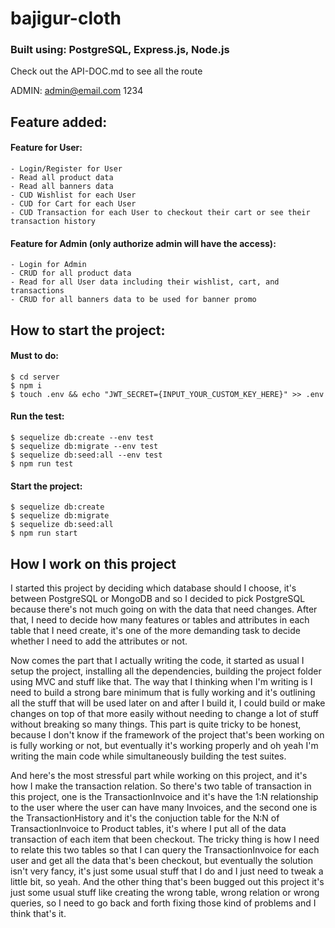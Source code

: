 # bajigur-cloth

### Built using: PostgreSQL, Express.js, Node.js
Check out the API-DOC.md to see all the route

ADMIN: admin@email.com 1234

  ## Feature added:
  #### Feature for User:
    - Login/Register for User
    - Read all product data
    - Read all banners data
    - CUD Wishlist for each User
    - CUD for Cart for each User
    - CUD Transaction for each User to checkout their cart or see their transaction history
 
 #### Feature for Admin (only authorize admin will have the access):
    - Login for Admin
    - CRUD for all product data
    - Read for all User data including their wishlist, cart, and transactions
    - CRUD for all banners data to be used for banner promo
    
    
## How to start the project:
#### Must to do:
```
$ cd server
$ npm i
$ touch .env && echo "JWT_SECRET={INPUT_YOUR_CUSTOM_KEY_HERE}" >> .env
```

#### Run the test:
```
$ sequelize db:create --env test
$ sequelize db:migrate --env test
$ sequelize db:seed:all --env test
$ npm run test
```

#### Start the project:
```
$ sequelize db:create
$ sequelize db:migrate
$ sequelize db:seed:all
$ npm run start
```

## How I work on this project
I started this project by deciding which database should I choose, it's between PostgreSQL or MongoDB and so I decided to pick PostgreSQL because there's not much going on with the data that need changes. After that, I need to decide how many features or tables and attributes in each table that I need create, it's one of the more demanding task to decide whether I need to add the attributes or not.

Now comes the part that I actually writing the code, it started as usual I setup the project, installing all the dependencies, building the project folder using MVC and stuff like that. The way that I thinking when I'm writing is I need to build a strong bare minimum that is fully working and it's outlining all the stuff that will be used later on and after I build it, I could build or make changes on top of that more easily without needing to change a lot of stuff without breaking so many things. This part is quite tricky to be honest, because I don't know if the framework of the project that's been working on is fully working or not, but eventually it's working properly and oh yeah I'm writing the main code while simultaneously building the test suites.

And here's the most stressful part while working on this project, and it's how I make the transaction relation. So there's two table of transaction in this project, one is the TransactionInvoice and it's have the 1:N relationship to the user where the user can have many Invoices, and the second one is the TransactionHistory and it's the conjuction table for the N:N of TransactionInvoice to Product tables, it's where I put all of the data transaction of each item that been checkout. The tricky thing is how I need to relate this two tables so that I can query the TransactionInvoice for each user and get all the data that's been checkout, but eventually the solution isn't very fancy, it's just some usual stuff that I do and I just need to tweak a little bit, so yeah. And the other thing that's been bugged out this project it's just some usual stuff like creating the wrong table, wrong relation or wrong queries, so I need to go back and forth fixing those kind of problems and I think that's it.
